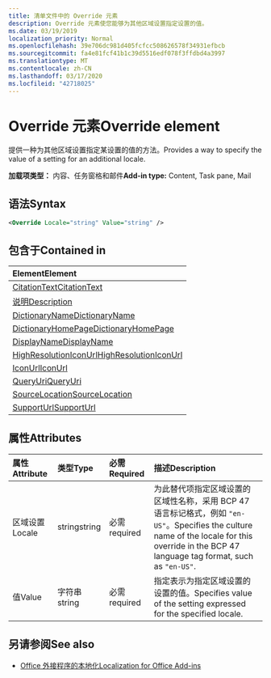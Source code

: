 ```yaml
---
title: 清单文件中的 Override 元素
description: Override 元素使您能够为其他区域设置指定设置的值。
ms.date: 03/19/2019
localization_priority: Normal
ms.openlocfilehash: 39e706dc981d405fcfcc508626578f34931efbcb
ms.sourcegitcommit: fa4e81fcf41b1c39d5516edf078f3ffdbd4a3997
ms.translationtype: MT
ms.contentlocale: zh-CN
ms.lasthandoff: 03/17/2020
ms.locfileid: "42718025"
---
```

# <a name="override-element"></a><span data-ttu-id="9de50-103">Override 元素</span><span class="sxs-lookup"><span data-stu-id="9de50-103">Override element</span></span>

<span data-ttu-id="9de50-104">提供一种为其他区域设置指定某设置的值的方法。</span><span class="sxs-lookup"><span data-stu-id="9de50-104">Provides a way to specify the value of a setting for an additional locale.</span></span>

<span data-ttu-id="9de50-105">**加载项类型：** 内容、任务窗格和邮件</span><span class="sxs-lookup"><span data-stu-id="9de50-105">**Add-in type:** Content, Task pane, Mail</span></span>

## <a name="syntax"></a><span data-ttu-id="9de50-106">语法</span><span class="sxs-lookup"><span data-stu-id="9de50-106">Syntax</span></span>

```XML
<Override Locale="string" Value="string" />
```

## <a name="contained-in"></a><span data-ttu-id="9de50-107">包含于</span><span class="sxs-lookup"><span data-stu-id="9de50-107">Contained in</span></span>

|<span data-ttu-id="9de50-108">**Element**</span><span class="sxs-lookup"><span data-stu-id="9de50-108">**Element**</span></span>|
|:-----|
|[<span data-ttu-id="9de50-109">CitationText</span><span class="sxs-lookup"><span data-stu-id="9de50-109">CitationText</span></span>](citationtext.md)|
|[<span data-ttu-id="9de50-110">说明</span><span class="sxs-lookup"><span data-stu-id="9de50-110">Description</span></span>](description.md)|
|[<span data-ttu-id="9de50-111">DictionaryName</span><span class="sxs-lookup"><span data-stu-id="9de50-111">DictionaryName</span></span>](dictionaryname.md)|
|[<span data-ttu-id="9de50-112">DictionaryHomePage</span><span class="sxs-lookup"><span data-stu-id="9de50-112">DictionaryHomePage</span></span>](dictionaryhomepage.md)|
|[<span data-ttu-id="9de50-113">DisplayName</span><span class="sxs-lookup"><span data-stu-id="9de50-113">DisplayName</span></span>](displayname.md)|
|[<span data-ttu-id="9de50-114">HighResolutionIconUrl</span><span class="sxs-lookup"><span data-stu-id="9de50-114">HighResolutionIconUrl</span></span>](highresolutioniconurl.md)|
|[<span data-ttu-id="9de50-115">IconUrl</span><span class="sxs-lookup"><span data-stu-id="9de50-115">IconUrl</span></span>](iconurl.md)|
|[<span data-ttu-id="9de50-116">QueryUri</span><span class="sxs-lookup"><span data-stu-id="9de50-116">QueryUri</span></span>](queryuri.md)|
|[<span data-ttu-id="9de50-117">SourceLocation</span><span class="sxs-lookup"><span data-stu-id="9de50-117">SourceLocation</span></span>](sourcelocation.md)|
|[<span data-ttu-id="9de50-118">SupportUrl</span><span class="sxs-lookup"><span data-stu-id="9de50-118">SupportUrl</span></span>](supporturl.md)|

## <a name="attributes"></a><span data-ttu-id="9de50-119">属性</span><span class="sxs-lookup"><span data-stu-id="9de50-119">Attributes</span></span>

|<span data-ttu-id="9de50-120">**属性**</span><span class="sxs-lookup"><span data-stu-id="9de50-120">**Attribute**</span></span>|<span data-ttu-id="9de50-121">**类型**</span><span class="sxs-lookup"><span data-stu-id="9de50-121">**Type**</span></span>|<span data-ttu-id="9de50-122">**必需**</span><span class="sxs-lookup"><span data-stu-id="9de50-122">**Required**</span></span>|<span data-ttu-id="9de50-123">**描述**</span><span class="sxs-lookup"><span data-stu-id="9de50-123">**Description**</span></span>|
|:-----|:-----|:-----|:-----|
|<span data-ttu-id="9de50-124">区域设置</span><span class="sxs-lookup"><span data-stu-id="9de50-124">Locale</span></span>|<span data-ttu-id="9de50-125">string</span><span class="sxs-lookup"><span data-stu-id="9de50-125">string</span></span>|<span data-ttu-id="9de50-126">必需</span><span class="sxs-lookup"><span data-stu-id="9de50-126">required</span></span>|<span data-ttu-id="9de50-127">为此替代项指定区域设置的区域性名称，采用 BCP 47 语言标记格式，例如 `"en-US"`。</span><span class="sxs-lookup"><span data-stu-id="9de50-127">Specifies the culture name of the locale for this override in the BCP 47 language tag format, such as  `"en-US"`.</span></span>|
|<span data-ttu-id="9de50-128">值</span><span class="sxs-lookup"><span data-stu-id="9de50-128">Value</span></span>|<span data-ttu-id="9de50-129">字符串</span><span class="sxs-lookup"><span data-stu-id="9de50-129">string</span></span>|<span data-ttu-id="9de50-130">必需</span><span class="sxs-lookup"><span data-stu-id="9de50-130">required</span></span>|<span data-ttu-id="9de50-131">指定表示为指定区域设置的设置的值。</span><span class="sxs-lookup"><span data-stu-id="9de50-131">Specifies value of the setting expressed for the specified locale.</span></span>|

## <a name="see-also"></a><span data-ttu-id="9de50-132">另请参阅</span><span class="sxs-lookup"><span data-stu-id="9de50-132">See also</span></span>

- [<span data-ttu-id="9de50-133">Office 外接程序的本地化</span><span class="sxs-lookup"><span data-stu-id="9de50-133">Localization for Office Add-ins</span></span>](../../develop/localization.md)
